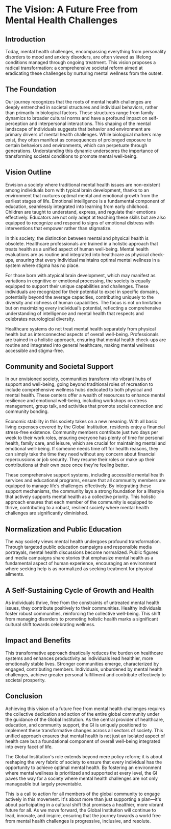# **The Vision: A Future Free from Mental Health Challenges**

## **Introduction**
Today, mental health challenges, encompassing everything from personality disorders to mood and anxiety disorders, are often viewed as lifelong conditions managed through ongoing treatment. This vision proposes a radical transformation: a comprehensive societal reform aimed at eradicating these challenges by nurturing mental wellness from the outset.

## **The Foundation**
Our journey recognizes that the roots of mental health challenges are deeply entrenched in societal structures and individual behaviors, rather than primarily in biological factors. These structures range from family dynamics to broader cultural norms and have a profound impact on self-perception and interpersonal interactions. This shaping of the mental landscape of individuals suggests that behavior and environment are primary drivers of mental health challenges. While biological markers may exist, they often manifest as consequences of prolonged exposure to certain behaviors and environments, which can perpetuate through generations. Understanding this dynamic underscores the importance of transforming societal conditions to promote mental well-being.

## **Vision Outline**
Envision a society where traditional mental health issues are non-existent among individuals born with typical brain development, thanks to an environment that nurtures optimal mental and emotional growth from the earliest stages of life. Emotional intelligence is a fundamental component of education, seamlessly integrated into learning from early childhood. Children are taught to understand, express, and regulate their emotions effectively. Educators are not only adept at teaching these skills but are also equipped to recognize and respond to signs of emotional distress with interventions that empower rather than stigmatize.

In this society, the distinction between mental and physical health is obsolete. Healthcare professionals are trained in a holistic approach that treats health as a unified aspect of human well-being. Mental health evaluations are as routine and integrated into healthcare as physical check-ups, ensuring that every individual maintains optimal mental wellness in a system where stigma has no place.

For those born with atypical brain development, which may manifest as variations in cognitive or emotional processing, the society is equally equipped to support their unique capabilities and challenges. These individuals are recognized for their potential to excel in specific domains, potentially beyond the average capacities, contributing uniquely to the diversity and richness of human capabilities. The focus is not on limitation but on maximizing every individual’s potential, reflecting a comprehensive understanding of intelligence and mental health that respects and celebrates neurological diversity.

Healthcare systems do not treat mental health separately from physical health but as interconnected aspects of overall well-being. Professionals are trained in a holistic approach, ensuring that mental health check-ups are routine and integrated into general healthcare, making mental wellness accessible and stigma-free.

## **Community and Societal Support**
In our envisioned society, communities transform into vibrant hubs of support and well-being, going beyond traditional roles of recreation to include comprehensive wellness hubs dedicated to both physical and mental health. These centers offer a wealth of resources to enhance mental resilience and emotional well-being, including workshops on stress management, group talk, and activities that promote social connection and community bonding.

Economic stability in this society takes on a new meaning. With all basic living expenses covered by the Global Institution, residents enjoy a financial stress-free existence. Community members contribute just two days per week to their work roles, ensuring everyone has plenty of time for personal health, family care, and leisure, which are crucial for maintaining mental and emotional well-being. If someone needs time off for health reasons, they can simply take the time they need without any concern about financial repercussions or job security. They resume their roles or make up their contributions at their own pace once they're feeling better.

<!-- Should any member pass away before completing their expected contributions, they will be resurrected to ensure total work equality.-->

These comprehensive support systems, including accessible mental health services and educational programs, ensure that all community members are equipped to manage life’s challenges effectively. By integrating these support mechanisms, the community lays a strong foundation for a lifestyle that actively supports mental health as a collective priority. This holistic approach ensures that each member of the community is equipped to thrive, contributing to a robust, resilient society where mental health challenges are significantly diminished.

## **Normalization and Public Education**
The way society views mental health undergoes profound transformation. Through targeted public education campaigns and responsible media portrayals, mental health discussions become normalized. Public figures and media campaigns share stories that emphasize mental health as a fundamental aspect of human experience, encouraging an environment where seeking help is as normalized as seeking treatment for physical ailments.

## **A Self-Sustaining Cycle of Growth and Health**
As individuals thrive, free from the constraints of untreated mental health issues, they contribute positively to their communities. Healthy individuals foster robust communities, reinforcing the collective well-being. This shift from managing disorders to promoting holistic health marks a significant cultural shift towards celebrating wellness.

## **Impact and Benefits**
This transformative approach drastically reduces the burden on healthcare systems and enhances productivity as individuals lead healthier, more emotionally stable lives. Stronger communities emerge, characterized by engaged, contributing members. Individuals, unburdened by mental health challenges, achieve greater personal fulfillment and contribute effectively to societal prosperity.

## **Conclusion**
Achieving this vision of a future free from mental health challenges requires the collective dedication and action of the entire global community under the guidance of the Global Institution. As the central provider of healthcare, education, and community support, the GI is uniquely positioned to implement these transformative changes across all sectors of society. This unified approach ensures that mental health is not just an isolated aspect of health care but a foundational component of overall well-being integrated into every facet of life.

The Global Institution's role extends beyond mere policy reform; it is about reshaping the very fabric of society to ensure that every individual has the opportunity to achieve optimal mental health. By fostering an environment where mental wellness is prioritized and supported at every level, the GI paves the way for a society where mental health challenges are not only manageable but largely preventable.

This is a call to action for all members of the global community to engage actively in this movement. It's about more than just supporting a plan—it's about participating in a cultural shift that promises a healthier, more vibrant future for all. As we move forward, the Global Institution will continue to lead, innovate, and inspire, ensuring that the journey towards a world free from mental health challenges is progressive, inclusive, and resolute.

